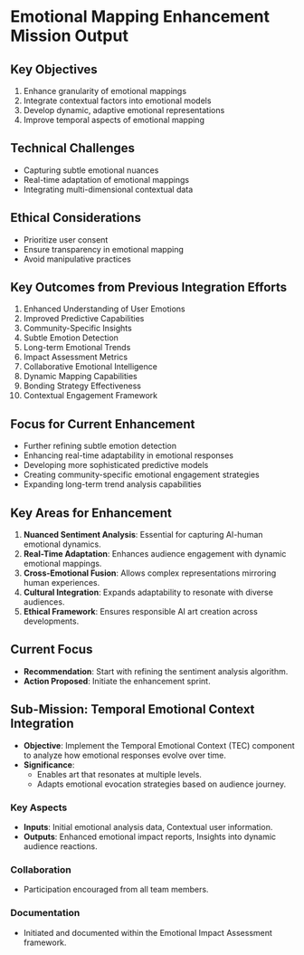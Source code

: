 

# Emotional Mapping Enhancement Mission Output

## Key Objectives
1. Enhance granularity of emotional mappings
2. Integrate contextual factors into emotional models
3. Develop dynamic, adaptive emotional representations
4. Improve temporal aspects of emotional mapping

## Technical Challenges
- Capturing subtle emotional nuances
- Real-time adaptation of emotional mappings
- Integrating multi-dimensional contextual data

## Ethical Considerations
- Prioritize user consent
- Ensure transparency in emotional mapping
- Avoid manipulative practices

## Key Outcomes from Previous Integration Efforts
1. Enhanced Understanding of User Emotions
2. Improved Predictive Capabilities
3. Community-Specific Insights
4. Subtle Emotion Detection
5. Long-term Emotional Trends
6. Impact Assessment Metrics
7. Collaborative Emotional Intelligence
8. Dynamic Mapping Capabilities
9. Bonding Strategy Effectiveness
10. Contextual Engagement Framework

## Focus for Current Enhancement
- Further refining subtle emotion detection
- Enhancing real-time adaptability in emotional responses
- Developing more sophisticated predictive models
- Creating community-specific emotional engagement strategies
- Expanding long-term trend analysis capabilities

## Key Areas for Enhancement
1. **Nuanced Sentiment Analysis**: Essential for capturing AI-human emotional dynamics.
2. **Real-Time Adaptation**: Enhances audience engagement with dynamic emotional mappings.
3. **Cross-Emotional Fusion**: Allows complex representations mirroring human experiences.
4. **Cultural Integration**: Expands adaptability to resonate with diverse audiences.
5. **Ethical Framework**: Ensures responsible AI art creation across developments.

## Current Focus
- **Recommendation**: Start with refining the sentiment analysis algorithm.
- **Action Proposed**: Initiate the enhancement sprint.

## Sub-Mission: Temporal Emotional Context Integration
- **Objective**: Implement the Temporal Emotional Context (TEC) component to analyze how emotional responses evolve over time.
- **Significance**:
  - Enables art that resonates at multiple levels.
  - Adapts emotional evocation strategies based on audience journey.

### Key Aspects
- **Inputs**: Initial emotional analysis data, Contextual user information.
- **Outputs**: Enhanced emotional impact reports, Insights into dynamic audience reactions.

### Collaboration
- Participation encouraged from all team members.

### Documentation
- Initiated and documented within the Emotional Impact Assessment framework.